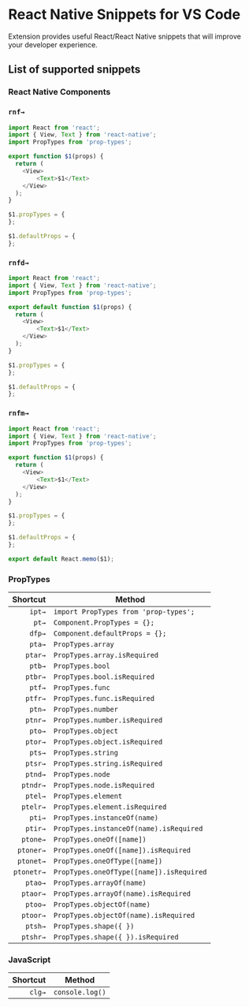 # React Native Snippets for VS Code

Extension provides useful React/React Native snippets that will improve your developer experience.

## List of supported snippets

### React Native Components

### `rnf→`
```javascript
import React from 'react';
import { View, Text } from 'react-native';
import PropTypes from 'prop-types';

export function $1(props) {
  return (
    <View>
        <Text>$1</Text>
    </View>
  );
}

$1.propTypes = {
};

$1.defaultProps = {
};
```

### `rnfd→`
```javascript
import React from 'react';
import { View, Text } from 'react-native';
import PropTypes from 'prop-types';

export default function $1(props) {
  return (
    <View>
        <Text>$1</Text>
    </View>
  );
}

$1.propTypes = {
};

$1.defaultProps = {
};
```

### `rnfm→`
```javascript
import React from 'react';
import { View, Text } from 'react-native';
import PropTypes from 'prop-types';

export function $1(props) {
  return (
    <View>
        <Text>$1</Text>
    </View>
  );
}

$1.propTypes = {
};

$1.defaultProps = {
};

export default React.memo($1);
```

### PropTypes

|Shortcut|Method|
|-------:|-------|
|`ipt→`|`import PropTypes from 'prop-types';`|
|`pt→`|`Component.PropTypes = {};`|
|`dfp→`|`Component.defaultProps = {};`|
|`pta→`|`PropTypes.array`|
|`ptar→`|`PropTypes.array.isRequired`|
|`ptb→`|`PropTypes.bool`|
|`ptbr→`|`PropTypes.bool.isRequired`|
|`ptf→`|`PropTypes.func`|
|`ptfr→`|`PropTypes.func.isRequired`|
|`ptn→`|`PropTypes.number`|
|`ptnr→`|`PropTypes.number.isRequired`|
|`pto→`|`PropTypes.object`|
|`ptor→`|`PropTypes.object.isRequired`|
|`pts→`|`PropTypes.string`|
|`ptsr→`|`PropTypes.string.isRequired`|
|`ptnd→`|`PropTypes.node`|
|`ptndr→`|`PropTypes.node.isRequired`|
|`ptel→`|`PropTypes.element`|
|`ptelr→`|`PropTypes.element.isRequired`|
|`pti→`|`PropTypes.instanceOf(name)`|
|`ptir→`|`PropTypes.instanceOf(name).isRequired`|
|`ptone→`|`PropTypes.oneOf([name])`|
|`ptoner→`|`PropTypes.oneOf([name]).isRequired`|
|`ptonet→`|`PropTypes.oneOfType([name])`|
|`ptonetr→`|`PropTypes.oneOfType([name]).isRequired`|
|`ptao→`|`PropTypes.arrayOf(name)`|
|`ptaor→`|`PropTypes.arrayOf(name).isRequired`|
|`ptoo→`|`PropTypes.objectOf(name)`|
|`ptoor→`|`PropTypes.objectOf(name).isRequired`|
|`ptsh→`|`PropTypes.shape({ })`|
|`ptshr→`|`PropTypes.shape({ }).isRequired`|

### JavaScript

|Shortcut|Method|
|-------:|-------|
|`clg→`|`console.log()`|
